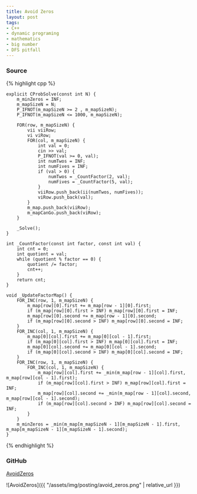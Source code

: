 ```yaml
---
title: Avoid Zeros
layout: post
tags:
- C++
- dynamic programing
- mathematics
- big number
- DFS pitfall
---
```


### Source

{% highlight cpp %}

	explicit CProbSolve(const int N) {
		m_minZeros = INF;
		m_mapSizeN = N;
		P_IFNOT(m_mapSizeN >= 2 , m_mapSizeN);
		P_IFNOT(m_mapSizeN <= 1000, m_mapSizeN);

		FOR(row, m_mapSizeN) {
			vii viiRow;
			vi viRow;
			FOR(col, m_mapSizeN) {
				int val = 0;
				cin >> val;
				P_IFNOT(val >= 0, val);
				int numTwos = INF;
				int numFives = INF;
				if (val > 0) {
					numTwos = _CountFactor(2, val);
					numFives = _CountFactor(5, val);
				}
				viiRow.push_back(ii(numTwos, numFives));
				viRow.push_back(val);
			}
			m_map.push_back(viiRow);
			m_mapCanGo.push_back(viRow);
		}

		_Solve();
	}

	int _CountFactor(const int factor, const int val) {
		int cnt = 0;
		int quotient = val;
		while (quotient % factor == 0) {
			quotient /= factor;
			cnt++;
		}
		return cnt;
	}

	void _UpdateFactorMap() {
		FOR_INC(row, 1, m_mapSizeN) {
			m_map[row][0].first += m_map[row - 1][0].first;
			if (m_map[row][0].first > INF) m_map[row][0].first = INF;
			m_map[row][0].second += m_map[row - 1][0].second;
			if (m_map[row][0].second > INF) m_map[row][0].second = INF;
		}
		FOR_INC(col, 1, m_mapSizeN) {
			m_map[0][col].first += m_map[0][col - 1].first;
			if (m_map[0][col].first > INF) m_map[0][col].first = INF;
			m_map[0][col].second += m_map[0][col - 1].second;
			if (m_map[0][col].second > INF) m_map[0][col].second = INF;
		}
		FOR_INC(row, 1, m_mapSizeN) {
			FOR_INC(col, 1, m_mapSizeN) {
				m_map[row][col].first += _min(m_map[row - 1][col].first, m_map[row][col - 1].first);
				if (m_map[row][col].first > INF) m_map[row][col].first = INF;
				m_map[row][col].second += _min(m_map[row - 1][col].second, m_map[row][col - 1].second);
				if (m_map[row][col].second > INF) m_map[row][col].second = INF;
			}
		}
		m_minZeros = _min(m_map[m_mapSizeN - 1][m_mapSizeN - 1].first, m_map[m_mapSizeN - 1][m_mapSizeN - 1].second);
	}

{% endhighlight %}

### GitHub

[AvoidZeros](https://github.com/coolwindjo/algoguru/tree/master/_posts/Done/AvoidZeros "AvoidZeros")

![AvoidZeros]({{ "/assets/img/posting/avoid_zeros.png" | relative_url }})
